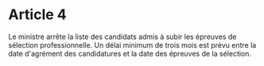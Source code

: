 # Article 4

Le ministre arrête la liste des candidats admis à  subir les épreuves de sélection professionnelle. Un délai minimum de trois mois est prévu entre la date d'agrément des candidatures et la date des épreuves de la sélection.
